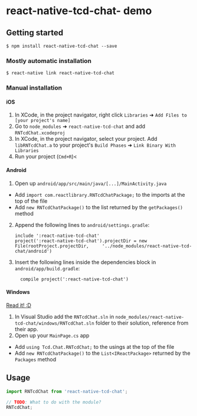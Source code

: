 
# react-native-tcd-chat- demo

## Getting started

`$ npm install react-native-tcd-chat --save`

### Mostly automatic installation

`$ react-native link react-native-tcd-chat`

### Manual installation


#### iOS

1. In XCode, in the project navigator, right click `Libraries` ➜ `Add Files to [your project's name]`
2. Go to `node_modules` ➜ `react-native-tcd-chat` and add `RNTcdChat.xcodeproj`
3. In XCode, in the project navigator, select your project. Add `libRNTcdChat.a` to your project's `Build Phases` ➜ `Link Binary With Libraries`
4. Run your project (`Cmd+R`)<

#### Android

1. Open up `android/app/src/main/java/[...]/MainActivity.java`
  - Add `import com.reactlibrary.RNTcdChatPackage;` to the imports at the top of the file
  - Add `new RNTcdChatPackage()` to the list returned by the `getPackages()` method
2. Append the following lines to `android/settings.gradle`:
  	```
  	include ':react-native-tcd-chat'
  	project(':react-native-tcd-chat').projectDir = new File(rootProject.projectDir, 	'../node_modules/react-native-tcd-chat/android')
  	```
3. Insert the following lines inside the dependencies block in `android/app/build.gradle`:
  	```
      compile project(':react-native-tcd-chat')
  	```

#### Windows
[Read it! :D](https://github.com/ReactWindows/react-native)

1. In Visual Studio add the `RNTcdChat.sln` in `node_modules/react-native-tcd-chat/windows/RNTcdChat.sln` folder to their solution, reference from their app.
2. Open up your `MainPage.cs` app
  - Add `using Tcd.Chat.RNTcdChat;` to the usings at the top of the file
  - Add `new RNTcdChatPackage()` to the `List<IReactPackage>` returned by the `Packages` method


## Usage
```javascript
import RNTcdChat from 'react-native-tcd-chat';

// TODO: What to do with the module?
RNTcdChat;
```
  
